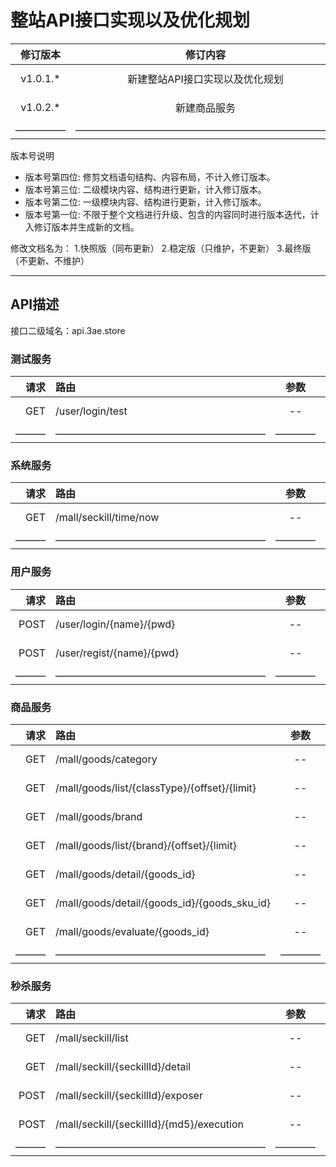 # 整站API接口实现以及优化规划

| 修订版本 | 修订内容  | 修订人员 | 文档类型 | 修订日期 |
| :-----: |  :-----:  | :-----: | :-----: | :-----: |
|  v1.0.1.* | 新建整站API接口实现以及优化规划 | sid | -- | 2018-12-04 |
|  v1.0.2.* | 新建商品服务 | sid | -- | 2018-12-10 |
| ————— | —————————————————————————— | ————— | ————— | —————— |

版本号说明

* 版本号第四位: 修剪文档语句结构、内容布局，不计入修订版本。
* 版本号第三位: 二级模块内容、结构进行更新，计入修订版本。
* 版本号第二位: 一级模块内容、结构进行更新，计入修订版本。
* 版本号第一位: 不限于整个文档进行升级、包含的内容同时进行版本迭代，计入修订版本并生成新的文档。

修改文档名为：
1.快照版（同布更新）
2.稳定版（只维护，不更新）
3.最终版（不更新、不维护）

---

## API描述

接口二级域名：api.3ae.store

### 测试服务

| 请求 | 路由 | 参数  | 返回格式 | 功能描述 | 更新日期 |
| -----: | :----- | :-----: |  :-----:  | :-----: | :-----: |
| GET | /user/login/test | -- | String | 测试登录 | 2018-12-04 |
| ——— | ————————————————————— | ———— | ———— | ——————— | —————— |

### 系统服务

| 请求 | 路由 | 参数  | 返回格式 | 功能描述 | 更新日期 |
| -----: | :----- | :-----: |  :-----:  | :-----: | :-----: |
| GET | /mall/seckill/time/now | -- | String | 查询系统时间 | 2018-12-04 |
| ——— | ————————————————————— | ———— | ———— | ——————— | —————— |

### 用户服务

| 请求 | 路由 | 参数  | 返回格式 | 功能描述 | 更新日期 |
| -----: | :----- | :-----: |  :-----:  | :-----: | :-----: |
| POST | /user/login/{name}/{pwd} | -- | String | 登录操作 | 2018-12-04 |
| POST | /user/regist/{name}/{pwd} | -- | String | 注册 | 2018-12-11 |
| ——— | ————————————————————— | ———— | ———— | ——————— | —————— |

### 商品服务

| 请求 | 路由 | 参数  | 返回格式 | 功能描述 | 更新日期 |
| -----: | :----- | :-----: |  :-----:  | :-----: | :-----: |
| GET | /mall/goods/category | -- | String | 获取类目 | 2018-12-10 |
| GET | /mall/goods/list/{classType}/{offset}/{limit} | -- | String | 分类商品 | 2018-12-10 |
| GET | /mall/goods/brand | -- | String | 获取品牌 | 2018-12-10 |
| GET | /mall/goods/list/{brand}/{offset}/{limit} | -- | String | 品牌商品 | 2018-12-10 |
| GET | /mall/goods/detail/{goods_id} | -- | String | 获取商品详情 | 2018-12-10 |
| GET | /mall/goods/detail/{goods_id}/{goods_sku_id} | -- | String | 获取商品详情 | 2018-12-10 |
| GET | /mall/goods/evaluate/{goods_id} | -- | String | 获取商品评价 | 2018-12-10 |
| ——— | ————————————————————— | ———— | ———— | ——————— | —————— |

### 秒杀服务

| 请求 | 路由 | 参数  | 返回格式 | 功能描述 | 更新日期 |
| -----: | :----- | :-----: |  :-----:  | :-----: | :-----: |
| GET | /mall/seckill/list | -- | JSON | 列出秒杀商品 | 2018-12-04 |
| GET | /mall/seckill/{seckillId}/detail | -- | JSON | 查看秒杀详情 | 2018-12-04 |
| POST | /mall/seckill/{seckillId}/exposer | -- | JSON | 返回秒杀地址 | 2018-12-04 |
| POST | /mall/seckill/{seckillId}/{md5}/execution | -- | JSON | 提交秒杀信息 | 2018-12-04 |
| ——— | ————————————————————— | ———— | ———— | ——————— | —————— |
